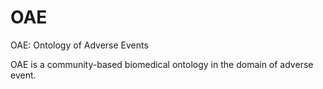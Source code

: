 # OAE
OAE: Ontology of Adverse Events

OAE is a community-based biomedical ontology in the domain of adverse event. 

